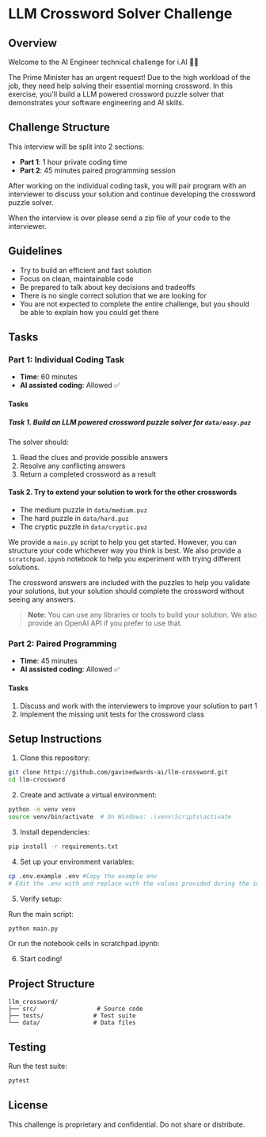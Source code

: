 # LLM Crossword Solver Challenge

## Overview
Welcome to the AI Engineer technical challenge for i.AI 👩‍💻

The Prime Minister has an urgent request! Due to the high workload of the job, they need help solving their essential morning crossword. In this exercise, you'll build a LLM powered crossword puzzle solver that demonstrates your software engineering and AI skills.

## Challenge Structure
This interview will be split into 2 sections:
- **Part 1**: 1 hour private coding time
- **Part 2**: 45 minutes paired programming session

After working on the individual coding task, you will pair program with an interviewer to discuss your solution and continue developing the crossword puzzle solver.

When the interview is over please send a zip file of your code to the interviewer.

## Guidelines
* Try to build an efficient and fast solution
* Focus on clean, maintainable code
* Be prepared to talk about key decisions and tradeoffs
* There is no single correct solution that we are looking for
* You are not expected to complete the entire challenge, but you should be able to explain how you could get there

## Tasks

### Part 1: Individual Coding Task 
* **Time**: 60 minutes
* **AI assisted coding**: Allowed ✅ 

#### Tasks 
##### Task 1. Build an LLM powered crossword puzzle solver for `data/easy.puz`

The solver should:
1. Read the clues and provide possible answers
2. Resolve any conflicting answers
3. Return a completed crossword as a result

#### Task 2. Try to extend your solution to work for the other crosswords
* The medium puzzle in `data/medium.puz`
* The hard puzzle in `data/hard.puz`
* The cryptic puzzle in `data/cryptic.puz`

We provide a `main.py` script to help you get started. However, you can structure your code whichever way you think is best. We also provide a `scratchpad.ipynb` notebook to help you experiment with trying different solutions.

The crossword answers are included with the puzzles to help you validate your solutions, but your solution should complete the crossword without seeing any answers.

> **Note**: You can use any libraries or tools to build your solution. We also provide an OpenAI API if you prefer to use that.


### Part 2: Paired Programming 
* **Time**: 45 minutes
* **AI assisted coding**: Allowed ✅

#### Tasks 
1. Discuss and work with the interviewers to improve your solution to part 1
2. Implement the missing unit tests for the crossword class

## Setup Instructions

1. Clone this repository:
```bash
git clone https://github.com/gavinedwards-ai/llm-crossword.git
cd llm-crossword
```

2. Create and activate a virtual environment:
```bash
python -m venv venv
source venv/bin/activate  # On Windows: .\venv\Scripts\activate
```

3. Install dependencies:
```bash
pip install -r requirements.txt
```

4. Set up your environment variables:
```bash
cp .env.example .env #Copy the example env
# Edit the .env with and replace with the values provided during the interview
```

5. Verify setup:

Run the main script:
```bash
python main.py
```

Or run the notebook cells in scratchpad.ipynb:

6. Start coding!

## Project Structure

```
llm_crossword/
├── src/                 # Source code
├── tests/              # Test suite
└── data/               # Data files
```

## Testing

Run the test suite:
```bash
pytest
```

## License

This challenge is proprietary and confidential. Do not share or distribute.
